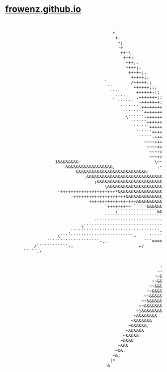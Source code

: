 # [frowenz.github.io](https://frowenz.github.io/)

<pre style">
                                                                                                       &                                                         
                                                                                                      `&                                                         
                                         +                                                           ~&&                                                         
                                          +.                                                        .&&\                                                         
                                           +;                                                      .&&&                                                          
                                           -+`                                                     +&&&                                                          
                                            ++-\                                                  ~&&&&                                                          
                                             +++;                                                ~&&&&:                                                          
                                              +++;.                                             ~&&&&&               `                                           
                                              ++++;;                                           ,|&&&&&             `~                                            
                                               ++++~;.                                        ;~&&&&&&           /~~                                             
                                                +++++;;                                       ~&&&&&&          /~~~                                              
                                      `         /+++++;;                                     ~&&&&&&&        :~~~~                                               
                                       ``        ++++++;;;                                  ~&&&&&&&&       ~~~~~                                                
                                        ````      ++++++~;;                                ~~&&&&&&&      ~~~~~~                                                 
                                         .````:   .+++++++;;/                  ,          ~~&&&&&&&&    ~~~~~~~                                                  
                                           ``````  -+++++++;;;                `,.        ;~&&&&&&&&&  ~~~~~~~~                                                   
                                            ```````:++++++++;;;/              `,,       \~&&&&&&&&&|~~~~~~~~~                                                    
                                             ````````++++++++,;;;             `,,/      ~=&&&&&&&&&~~~~~~~~~.                                                    
                                              \``````~+++++++++;;;           ``,,,     ~~&&&&&&&&&&~~~~~~~~:                                                     
                                                ``````++++++++++;;;;         ``,,,\   ~~&&&&&&&&&&&~~~~~~~;                                                      
                                                 ``````++++++++++;;;;.      ```,,,,  ~~&&&&&&&&&&&|~~~~~~`                                                       
                                                  ``````++++++++++;;;;;     ```,,,,;~~*&&&&&&&&&&&~~~~~~~                             .                          
                                                   `````-+++++++++++;;;;    ```,,,,~~~&&&&&&&&&&&&~~~~~~                        `---                             
                                                     ~~~~++++++++++++;;;;\ ````,,,,~~&&&&&&&&&&&&*~~~~~                   /------,                               
                                                      ~~~~++++++++++++;;;;;````,,,~~&&&&&&&&&&&&&~~~~~               ----------.                                 
                                                       ~~~~++++++++++++;;;;;```,,~~&&&&&&&&&&&&&&~~~~          .-------------                                    
                                                       ~~~++++++++++++++;;;;;`,~~-&&&&&&&&&&&&&&~~~      ~---------------,                                      
                   }&&&&&&&&-                            \~~++++++++++++++;;;;;~~~&&&&&&&&&&&&&&=~~ .-------------------                                         
                       &&&&&&&&&&&&&&&&&&,                .~~++++++++++++++;;;;~~&&&&&&&&&&&&&&=----------------------                     ,+&&+                 
                           &&&&&&&&&&&&&&&&&&&&&&&&&&&:     ~-++++++++++++++;;;~&&&&&&&&&&-------------------------         :&&&&&&&&&&&&&&*                     
                              .&&&&&&&&&&&&&&&&&&&&&&&&&&&&&&&&&&&*+++++++++++;|&&&&+----------------------------&&&&&&&&&&&&&&&&&&&&&&:                         
                                  ;&&&&&&&&&&&&&&&&&&&&&&&&&&&&&&&&&&&&&&&&&&&*-------------------------------}&&&&&&&&&&&&&&&&&&&&;                             
                                      \&&&&&&&&&&&&&&&&&&&&&&&&&&&&&&&&&&&&&&&;/----------------------------&&&&&&&&&&&&&&&&&&&.                                 
                    -+++++++++++++++++++++*&&&&&&&&&&&&&&&&&&&&&&&&&&&&&&&&&&~///;------------------------````&&&&&&&&&&&&&                                      
                         .++++++++++++++++++++&&&&&&&&&&&&&&&&&&&&&&&&&&&&&&~~/////--------------------``````````````&&                                          
                                ++++++++++++++++++&&&&&&&&&&&&&&&&&&&&&&&&&~~~//////-----------------```````````````````````\                                    
                                      `++++++++~``````&&&&&&&&&&&&&&&&&&&&~~~/////////-------------````````````````````````````````\                             
                                          :```````````````&&&&&&&&&&&&&&&~~~~//////////---------``````````````````````````````````````````\                      
                                      ````````````````````````&&&&&&&&&&~~~~~///////////`-----````````````````````````````````````````````````````.              
                                  ```````````````````````````````~&&&&&~~~~~\/////////////-``````````````````````````````````````````````````````````````        
                             \```````````````````````````````````````--~~~~~////////////,,+//////++++~;;;;;;;;;;;                                          ///// 
                        .``````````````````````````````````~~-``~=~~~&-,~~~~///////;,,,,,,+++/////. ,,,++++++++`;;;;                                             
                    \````````````````````````````~     `````+====~~~&&&,,,~`///,,,,,,,,,,,++++;/////                                                             
                ````````````````````-..              ```====.   ~~~&&&&,,,,,,,,,,,,,,,,,,~++++++/////                                                            
           /````````````-:                         +/          ~~~&&&&&&,,,,,,,,,,,,,,,,,++++++++,////.                                                          
       `````,\                                                ~~~&&&&&&&,,,,,,,,,,,,,,,,,++++++++++/////                                                         
                                                             ~~~&&&&&&&&=,,,,,,,,,,,,,,,,+++++++++++-////                                                        
                                                            ~~~&&&&&&&&&&,,,,,,,,,,,,,,,,+++++++++++++////.                                                      
                                                           ~~|&&&&&&&&&&&,,,,,,,,,,,,,,,&+++++++++++++++////                                                     
                                                          ~~*&&&&&&&&&&&&*,,,,,,,,,,,,,,=&&|+++++++++++++////                                                    
                                                         ~~&&&&&&&&&&&&&*+,,,,,,,,,,,,,,  &&&&+++++++++++++///.                                                  
                                                        ~~&&&&&&&&&&&&&+++,,,,,,,,,,,,,,    &&&&++++++++++++\///                                                 
                                                       ~~&&&&&&&&&&&&++++++,,,,,,,,,,,,:     &&&&&}+++++++++++///                                                
                                                      ~~&&&&&&&&&&&+++++++ ,,,,,,,,,,,,        &&&&&&++++++++++\//                                               
                                                     ~~&&&&&&&&&&|+++++++  .,,,,,,,,,,,         ,&&&&&&++++++++++///                                             
                                                    ~~&&&&&&&&&`\+++++++    ,,,,,,,,,,,           &&&&&&&,++++++++`//                                            
                                                   ~~&&&&&&&&&  \++++++     ,,,,,,,,,,:             &&&&&&  ++++++++//                                           
                                                  ~}&&&&&&&&    ++++++       ,,,,,,,,,               \&&&&-   -++++++`//                                         
                                                 ~&&&&&&&&      +++++        ,,,,,,,,,                 &&&&     \++++++//                                        
                                                ~&&&&&&&        ++++         \,,,,,,,,                   &&|       ++++++/                                       
                                               ~&&&&&&,         ++-           ,,,,,,,.                    `&         -++++/:                                     
                                              ~&&&&&&           +~            ,,,,,,,                       &          :+++-/                                    
                                             ~&&&&&             ~              ,,,,,,                                     +++/                                   
                                            ~&&&&              /               ,,,,,,                                       `++:                                 
                                           ~&&&                                \,,,,;                                          +\                                
                                          ~&&.                                  ,,,,                                             +                               
                                         ~&,                                    ,,,,                                                                             
                                        |*                                       ,,,                                                                             
                                       &                                         ,,;                                                                             
                                                                                 /,                                                                              
                                                                                  ,                                                                              
                                                                                  ,    

</pre>
